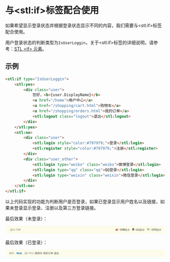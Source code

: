 # 与&lt;stl:if&gt;标签配合使用

如果希望显示登录状态并根据登录状态显示不同的内容，我们需要与&lt;stl:if&gt;标签配合使用。

用户登录状态的判断类型为`IsUserLoggin`，关于&lt;stl:if&gt;标签的详细说明，请参考：[STL &lt;if&gt; 元素](http://docs.siteserver.cn/stl/#/if/)。

## 示例

```html
<stl:if type="IsUserLoggin">
    <stl:yes>
        <div class="user">
            您好，<b>{user.DisplayName}</b>
            <a href="/home">用户中心</a>
            <a href="/shopping/cart.html">购物车</a>
            <a href="/shopping/orders.html">我的订单</a>
            <stl:logout class="logout">退出</stl:logout>
        </div>
    </stl:yes>
    <stl:no>
        <div class="user">
            <stl:login style="color:#797979;">登录</stl:login>
            <stl:register style="color:#797979;">注册</stl:register>
        </div>
        <div class="user_other">
            <stl:login type="weibo" class="weibo">微博登录</stl:login>
            <stl:login type="qq" class="qq">QQ登录</stl:login>
            <stl:login type="weixin" class="weixin">微信登录</stl:login>
        </div>
    </stl:no>
</stl:if>
```

以上代码实现的功能为判断用户是否登录，如果已登录显示用户姓名以及链接，如果未登录显示登录、注册以及第三方登录链接。

最后效果（未登录）：

![](./assets/if/01.png)

最后效果（已登录）：

![](./assets/if/02.png)